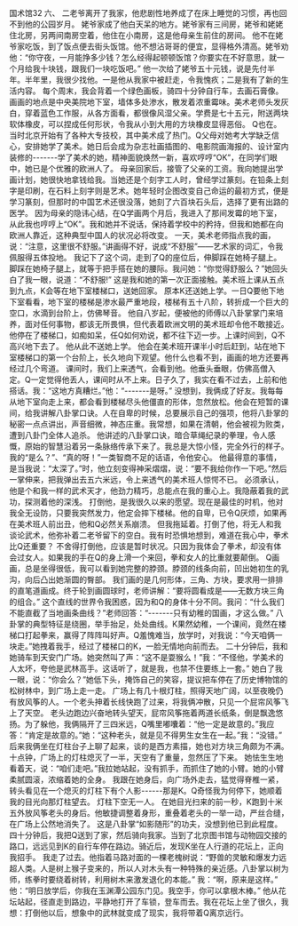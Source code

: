 国术馆32
        六、 二老爷离开了我家，他悲剧性地养成了在床上睡觉的习惯，再也回不到他的公园岁月。 姥爷家成了他白天呆的地方。姥爷家有三间房，姥爷和姥姥住北房，另两间南房空着，他住在小南房，这是他母亲生前住的房间。 他不在姥爷家吃饭，到了饭点便去街头饭馆。他不想沾哥哥的便宜，显得格外清高。姥爷劝他：“你守夜，一月能挣多少钱？怎么经得起顿顿饭馆？你要实在不好意思，就一个月给我十块钱，跟我们一块吃饭吧。” 他一次给了姥爷五十元钱，说是先付半年。半年里，我很少找他。一是他从我家中被赶走，令我愧疚；二是我有了新的生活内容。 每个周末，我会背着一个绿色画板，骑四十分钟自行车，去画石膏像。画画的地点是中央美院地下室，墙体多处渗水，散发着浓重霉味。美术老师头发灰白，穿着蓝色工作服，从各方面看，都很像风湿父亲。学费是七十五元，附送两块软体橡皮，可以捏成任何形状，令我从小到大用的方块橡皮显得恶俗。 Q也在。 当时北京开始有了各种大专技校，其中美术成了热门。Q父母对她考大学缺乏信心，安排她学了美术。她日后会成为杂志社画插图的、电影院画海报的、设计室内装修的-------学了美术的她，精神面貌焕然一新，喜欢哼哼“OK”，在同学们眼中，她已是个优雅的欧洲人了。 母亲回家后，接管了父亲的工资。我向她提出学画计划，她很快地拿钱给我。当她还是个刻字工人时，曾经学过篆刻。在铅条上刻字是印刷，在石料上刻字则是艺术。她年轻时企图改变自己命运的最初方式，便是学习篆刻，但那时的中国艺术还很没落，她刻了六百块石头后，选择了更有出路的医学。 因为母亲的隐讳心结，在Q学画两个月后，我进入了那间发霉的地下室，从此我也哼哼上“OK”。我和她并不说话，保持着学校中的矜持，但我和她都在向欧洲人靠近，这种典型中国人的状况必将改变。 一天，美术老师指点我的画，说：“注意，这里很不舒服。”讲画得不好，说成“不舒服”——艺术家的词汇，令我佩服得五体投地。 我记下了这个词，走到了Q的座位后，伸脚踩在她椅子腿上。脚踩在她椅子腿上，就等于把手搭在她的腰际。我问她：“你觉得舒服么？”她回头白了我一眼，说道：“不舒服!” 这是我和她的第一次正面接触。美术班上课从五点到九点，K会等在地下室楼梯口，送她回家。 原本K还送她上学。一日Q要他下地下室看看，地下室的楼梯是渗水最严重地段，楼梯有五十八阶，转折成一个巨大的空口，水滴到台阶上，仿佛琴音。 他自八岁起，便被他的师傅以八卦掌掌门来培养，面对任何事物，都该无所畏惧，但代表着欧洲文明的美术班却令他不敢接近。他停在了楼梯口，如痴如呆，任Q如何劝说，都不往下迈一步。上课时间到，Q不高兴地下去了。 他从此不送她上学。 他会在美术班开课半小时后赶到，站在地下室楼梯口的第一个台阶上，长久地向下观望。他什么也看不到，画画的地方还要再经过几个弯道。  课间时，我们上来透气，会看到他。他垂头垂眼，仿佛高僧入定。Q一定觉得他丢人，课间时从不上来。日子久了，我实在看不过去，上前和他搭话。我：“这地方真糟烂。”他：“-------是呀。” 没想到，我俩成了好友。我每每从地下室向走上来，都会看到楼梯尽头他僵直的形体，忽然放松。他会在短暂的课间，给我讲解八卦掌口诀。人在自卑的时候，总要展示自己的强项，他将八卦掌的秘密一点点讲出，声音细微，神态庄重。我常想，如果在清朝，他会被视为败类，遭到八卦门全体人追杀。 他讲述的八卦掌口诀，暗合草绳纪录的拳理，令人感慨，原始的智慧沿着另一条脉络传承下来了。我总是大惊小怪，完全外行的样子。我的“是么？”、“真的呀！”一类智商不足的话语，令他安心。 他最得意的事情，是当我说：“太深了。”时，他立刻变得神采熠熠，说：“要不我给你作一下吧。”然后一掌伸来，把我弹出去五六米远，令上来透气的美术班人惊愕不已。 必须承认，他是个和我一样的武术天才，他劲力精巧，总能点在我的重心上。我隐蔽着我的武功，探测着他的深浅。 打倒他，是我很久以来的愿望。现在是最佳的时机，他对我全无设防，只要我突然发力，他定会摔下楼梯。他的自卑，已令Q厌烦，如果再在美术班人前出丑，他和Q必然关系崩溃。 但我拖延着。打倒了他，将无人和我谈论武术，他弥补着二老爷留下的空白。我有时恐惧地想到，难道在我心中，拳术比Q还重要？ 不舍得打倒他，应该是暂时状况。只因为我体会了拳术，却没有体会过女人。如果我的手在Q的身上滑一个来回，拳和女人的比重就要颠倒。 Q画画，总是坐得很低，我可以看到她完整的脖颈。脖颈的线条向前，凹出她初生的乳沟，向后凸出她渐圆的臀部。 我们画的是几何形体，三角、方块，要求用一排排的直笔道画成。终于轮到画圆球时，老师讲解：“要将圆看成是——无数方块三角的组合。” 这个直线的世界令我困惑，因为和Q的身体十分不同。我问：“什么我们不能直截了当地画条曲线？”老师回答：“-------只有幼稚的国画，才这么做。” 八卦掌的典型特征是绕圈，举手抬足，处处曲线。K果然幼稚，一个课间，竟然在楼梯口打起拳来，赢得了阵阵叫好声。Q羞愧难当，放学时，对我说：“今天咱俩一块走。”她拽着我手，经过了楼梯口的K，一脸无情地向前而去。 二十分钟后，我和她骑车到天安门广场。她突然叫了声：“这不是耍猴么！”我：“不怪他，学美术的人太坏，夸他是武林高手。这话听了，就是我，也禁不住要练上一套。” 她白了我一眼，说：“你会么？”她低下头，掩饰自己的笑容，提议把车停在了历史博物馆的松树林中，到广场上走一走。 广场上有几十根灯柱，照得天地广阔，以至夜晚仍有放风筝的人。一个老头抻着长线快跑了过来，将我俩冲散，只见一个屁帘风筝飞上了天空。 老头边跑边兴奋地转头望天，屁帘风筝拖着两道长纸条，倒是飘逸悠扬。为了躲他，我俩隔开了三四米远，Q嘴里嘟囔着：“他一定是故意的。”我应答：“肯定是故意的。”她：“这种老头，就是见不得男生女生在一起。”我：“没错。” 后来我俩坐在灯柱台子上聊了起来，谈的是西方素描，她也对方块三角颇为不满。十点钟，广场上的灯柱熄灭了一半，天空有了重量，忽然压了下来。 她怯生生地看着天，说：“咱们走吧。”我拉她站起，没有抓手，而抓住了她的小臂。她的小臂柔腻圆滚，浓缩着她的全身。      我跟在她身后，向广场外走去，猛觉得脊椎一紧，转头看见在一个熄灭的灯柱下有个人影------那是K。Q奇怪我为何停下，她顺着我的目光向那灯柱望去。 灯柱下空无一人。 在她目光扫来的前一秒，K跑到十米五外放风筝老头的身后。他敏捷调整着身形，重叠着老头的一举一动，严丝合缝，在广场上公然地消失了。      这是八卦掌“如影随形”的功夫，没想到他已到此程度。四十分钟后，我把Q送到了家，然后骑向我家。当到了北京图书馆与动物园交接的路口，远远见到K的自行车停在路边。骑近后，发现K坐在人行道的花坛上，正向我招手。      我走了过去。他指着马路对面的一棵老槐树说：“野兽的灵敏和爆发力远超人类。人是树上猴子变来的，所以人对木头有一种特殊的亲近感。八卦掌以树为师，练拳时要绕着树转，利用树木来激发退化的本能。”      我：“啊，原来是这样。”      他：“明日放学后，你我在玉渊潭公园东门见。我空手，你可以拿根木棒。”      他从花坛站起，径直走到路边，平静地打开了车锁，登车而去。我在花坛上坐了很久，我想：打倒他以后，想象中的武林就变成了现实，我将带着Q离京远行。    
